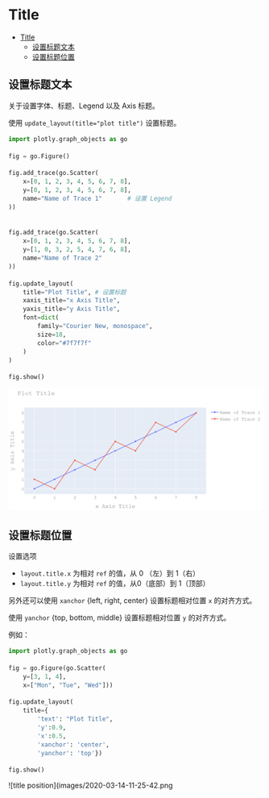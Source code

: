 # Title

- [Title](#title)
  - [设置标题文本](#%e8%ae%be%e7%bd%ae%e6%a0%87%e9%a2%98%e6%96%87%e6%9c%ac)
  - [设置标题位置](#%e8%ae%be%e7%bd%ae%e6%a0%87%e9%a2%98%e4%bd%8d%e7%bd%ae)

## 设置标题文本

关于设置字体、标题、Legend 以及 Axis 标题。

使用 `update_layout(title="plot title")` 设置标题。

```py
import plotly.graph_objects as go

fig = go.Figure()

fig.add_trace(go.Scatter(
    x=[0, 1, 2, 3, 4, 5, 6, 7, 8],
    y=[0, 1, 2, 3, 4, 5, 6, 7, 8],
    name="Name of Trace 1"       # 设置 Legend
))


fig.add_trace(go.Scatter(
    x=[0, 1, 2, 3, 4, 5, 6, 7, 8],
    y=[1, 0, 3, 2, 5, 4, 7, 6, 8],
    name="Name of Trace 2"
))

fig.update_layout(
    title="Plot Title", # 设置标题
    xaxis_title="x Axis Title",
    yaxis_title="y Axis Title",
    font=dict(
        family="Courier New, monospace",
        size=18,
        color="#7f7f7f"
    )
)

fig.show()
```

![title](images/2020-03-14-11-17-35.png)

## 设置标题位置

设置选项

- `layout.title.x` 为相对 `ref` 的值，从 0 （左）到 1（右）
- `layout.title.y` 为相对 `ref` 的值，从0（底部）到 1（顶部）

另外还可以使用 `xanchor` {left, right, center} 设置标题相对位置 `x` 的对齐方式。

使用 `yanchor` {top, bottom, middle} 设置标题相对位置 `y` 的对齐方式。

例如：

```py
import plotly.graph_objects as go

fig = go.Figure(go.Scatter(
    y=[3, 1, 4],
    x=["Mon", "Tue", "Wed"]))

fig.update_layout(
    title={
        'text': "Plot Title",
        'y':0.9,
        'x':0.5,
        'xanchor': 'center',
        'yanchor': 'top'})

fig.show()
```

![title position](images/2020-03-14-11-25-42.png
